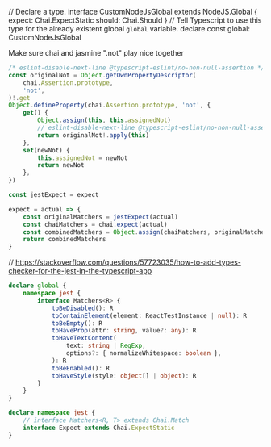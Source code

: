 // Declare a type.
interface CustomNodeJsGlobal extends NodeJS.Global {
expect: Chai.ExpectStatic
should: Chai.Should
}
// Tell Typescript to use this type for the already existent global `global` variable.
declare const global: CustomNodeJsGlobal

Make sure chai and jasmine ".not" play nice together

```ts
/* eslint-disable-next-line @typescript-eslint/no-non-null-assertion */
const originalNot = Object.getOwnPropertyDescriptor(
	chai.Assertion.prototype,
	'not',
)!.get
Object.defineProperty(chai.Assertion.prototype, 'not', {
	get() {
		Object.assign(this, this.assignedNot)
		// eslint-disable-next-line @typescript-eslint/no-non-null-assertion
		return originalNot!.apply(this)
	},
	set(newNot) {
		this.assignedNot = newNot
		return newNot
	},
})

const jestExpect = expect

expect = actual => {
	const originalMatchers = jestExpect(actual)
	const chaiMatchers = chai.expect(actual)
	const combinedMatchers = Object.assign(chaiMatchers, originalMatchers)
	return combinedMatchers
}
```

// https://stackoverflow.com/questions/57723035/how-to-add-types-checker-for-the-jest-in-the-typescript-app

```ts
declare global {
	namespace jest {
		interface Matchers<R> {
			toBeDisabled(): R
			toContainElement(element: ReactTestInstance | null): R
			toBeEmpty(): R
			toHaveProp(attr: string, value?: any): R
			toHaveTextContent(
				text: string | RegExp,
				options?: { normalizeWhitespace: boolean },
			): R
			toBeEnabled(): R
			toHaveStyle(style: object[] | object): R
		}
	}
}
```

```ts
declare namespace jest {
	// interface Matchers<R, T> extends Chai.Match
	interface Expect extends Chai.ExpectStatic
}
```
